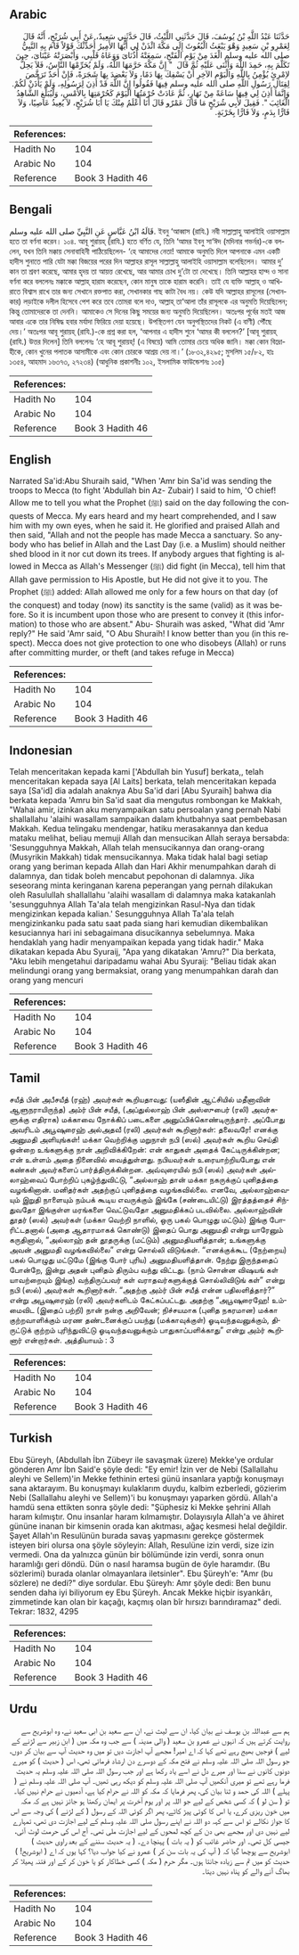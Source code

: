 ## Arabic


<div dir="rtl" lang="ar" style={{fontSize:'larger',backgroundColor:'#f8f9fa',padding:20}}>
حَدَّثَنَا عَبْدُ اللَّهِ بْنُ يُوسُفَ، قَالَ حَدَّثَنِي اللَّيْثُ، قَالَ حَدَّثَنِي سَعِيدٌ، عَنْ أَبِي شُرَيْحٍ، أَنَّهُ قَالَ لِعَمْرِو بْنِ سَعِيدٍ وَهْوَ يَبْعَثُ الْبُعُوثَ إِلَى مَكَّةَ ائْذَنْ لِي أَيُّهَا الأَمِيرُ أُحَدِّثْكَ قَوْلاً قَامَ بِهِ النَّبِيُّ صلى الله عليه وسلم الْغَدَ مِنْ يَوْمِ الْفَتْحِ، سَمِعَتْهُ أُذُنَاىَ وَوَعَاهُ قَلْبِي، وَأَبْصَرَتْهُ عَيْنَاىَ، حِينَ تَكَلَّمَ بِهِ، حَمِدَ اللَّهَ وَأَثْنَى عَلَيْهِ ثُمَّ قَالَ ‏ "‏ إِنَّ مَكَّةَ حَرَّمَهَا اللَّهُ، وَلَمْ يُحَرِّمْهَا النَّاسُ، فَلاَ يَحِلُّ لاِمْرِئٍ يُؤْمِنُ بِاللَّهِ وَالْيَوْمِ الآخِرِ أَنْ يَسْفِكَ بِهَا دَمًا، وَلاَ يَعْضِدَ بِهَا شَجَرَةً، فَإِنْ أَحَدٌ تَرَخَّصَ لِقِتَالِ رَسُولِ اللَّهِ صلى الله عليه وسلم فِيهَا فَقُولُوا إِنَّ اللَّهَ قَدْ أَذِنَ لِرَسُولِهِ، وَلَمْ يَأْذَنْ لَكُمْ‏.‏ وَإِنَّمَا أَذِنَ لِي فِيهَا سَاعَةً مِنْ نَهَارٍ، ثُمَّ عَادَتْ حُرْمَتُهَا الْيَوْمَ كَحُرْمَتِهَا بِالأَمْسِ، وَلْيُبَلِّغِ الشَّاهِدُ الْغَائِبَ ‏"‏‏.‏ فَقِيلَ لأَبِي شُرَيْحٍ مَا قَالَ عَمْرٌو قَالَ أَنَا أَعْلَمُ مِنْكَ يَا أَبَا شُرَيْحٍ، لاَ يُعِيذُ عَاصِيًا، وَلاَ فَارًّا بِدَمٍ، وَلاَ فَارًّا بِخَرْبَةٍ‏.‏
</div>
<div style={{backgroundColor:'#f8f9fa',padding:20, marginBottom: 10}}><table> <thead> <tr> <th>References:</th> <th></th> </tr> </thead> <tbody><tr><td>Hadith No</td><td>104</td></tr><tr><td>Arabic No</td><td>104</td></tr><tr><td>Reference</td><td>Book 3 Hadith 46</td></tr></tbody></table></div>

## Bengali


<div dir="ltr" lang="bn" style={{fontSize:'larger',backgroundColor:'#f8f9fa',padding:20}}>
قَالَهُ ابْنُ عَبَّاسٍ عَنِ النَّبِيِّ صلى الله عليه وسلم. ইবনু ‘আব্বাস (রাযি.) নবী সাল্লাল্লাহু আলাইহি ওয়াসাল্লাম হতে তা বর্ণনা করেন। ১০৪. আবূ শুরায়হ্ (রাযি.) হতে বর্ণিত যে, তিনি ‘আমর ইবনু সা‘ঈদ (মদিনার গভর্নর)-কে বললেন, যখন তিনি মক্কায় সেনাবাহিনী পাঠিয়েছিলেন- ‘হে আমাদের নেতা! আমাকে অনুমতি দিলে আপনাকে এমন একটি হাদীস শুনাতে পারি যেটা মক্কা বিজয়ের পরের দিন আল্লাহর রাসূল সাল্লাল্লাহু আলাইহি ওয়াসাল্লাম বলেছিলেন। আমার দু’ কান তা শ্রবণ করেছে, আমার হৃদয় তা আয়ত্ত রেখেছে, আর আমার চোখ দু’টো তা দেখেছে। তিনি আল্লাহর হাম্দ ও সানা বর্ণনা করে বললেনঃ মক্কাকে আল্লাহ্ হারাম করেছেন, কোন মানুষ তাকে হারাম করেনি। তাই যে ব্যক্তি আল্লাহ্ ও আখিরাতে বিশ্বাস রাখে তার জন্য সেখানে রক্তপাত করা, সেখানকার গাছ কাটা বৈধ নয়। কেউ যদি আল্লাহর রাসূলের (সেখানকার) লড়াইকে দলীল হিসেবে পেশ করে তবে তোমরা বলে দাও, আল্লাহ্ তা‘আলা তাঁর রাসূলকে এর অনুমতি দিয়েছিলেন; কিন্তু তোমাদেরকে তা দেননি। আমাকেও সে দিনের কিছু সময়ের জন্য অনুমতি দিয়েছিলেন। অতঃপর পূর্বের মতই আজ আবার একে তার নিষিদ্ধ হবার মর্যাদা ফিরিয়ে দেয়া হয়েছে। উপস্থিতগণ যেন অনুপস্থিতদের নিকট (এ বাণী) পৌঁছে দেয়।’ অতঃপর আবূ শুরায়হ্ (রাযি.)-কে প্রশ্ন করা হল, ‘আপনার এ হাদীস শুনে ‘আমর কী বললেন?’ [আবূ শুরায়হ্ (রাযি.) উত্তর দিলেন] তিনি বললেনঃ ‘হে আবূ শুরায়হ্! (এ বিষয়ে) আমি তোমার চেয়ে অধিক জানি। মক্কা কোন বিদ্রোহীকে, কোন খুনের পলাতক আসামীকে এবং কোন চোরকে আশ্রয় দেয় না।’ (১৮৩২,৪২৯৫; মুসলিম ১৫/৮২, হাঃ ১৩৫৪, আহমাদ ১৬৩৭৩, ২৭২৩৪) (আধুনিক প্রকাশনীঃ ১০২, ইসলামিক ফাউন্ডেশনঃ ১০৫)
</div>
<div style={{backgroundColor:'#f8f9fa',padding:20, marginBottom: 10}}><table> <thead> <tr> <th>References:</th> <th></th> </tr> </thead> <tbody><tr><td>Hadith No</td><td>104</td></tr><tr><td>Arabic No</td><td>104</td></tr><tr><td>Reference</td><td>Book 3 Hadith 46</td></tr></tbody></table></div>

## English


<div dir="ltr" lang="en" style={{fontSize:'larger',backgroundColor:'#f8f9fa',padding:20}}>
Narrated Sa'id:Abu Shuraih said, "When 'Amr bin Sa'id was sending the troops to Mecca (to fight 'Abdullah bin Az- Zubair) I said to him, 'O chief! Allow me to tell you what the Prophet (ﷺ) said on the day following the conquests of Mecca. My ears heard and my heart comprehended, and I saw him with my own eyes, when he said it. He glorified and praised Allah and then said, "Allah and not the people has made Mecca a sanctuary. So anybody who has belief in Allah and the Last Day (i.e. a Muslim) should neither shed blood in it nor cut down its trees. If anybody argues that fighting is allowed in Mecca as Allah's Messenger (ﷺ) did fight (in Mecca), tell him that Allah gave permission to His Apostle, but He did not give it to you. The Prophet (ﷺ) added: Allah allowed me only for a few hours on that day (of the conquest) and today (now) its sanctity is the same (valid) as it was before. So it is incumbent upon those who are present to convey it (this information) to those who are absent." Abu- Shuraih was asked, "What did 'Amr reply?" He said 'Amr said, "O Abu Shuraih! I know better than you (in this respect). Mecca does not give protection to one who disobeys (Allah) or runs after committing murder, or theft (and takes refuge in Mecca)
</div>
<div style={{backgroundColor:'#f8f9fa',padding:20, marginBottom: 10}}><table> <thead> <tr> <th>References:</th> <th></th> </tr> </thead> <tbody><tr><td>Hadith No</td><td>104</td></tr><tr><td>Arabic No</td><td>104</td></tr><tr><td>Reference</td><td>Book 3 Hadith 46</td></tr></tbody></table></div>

## Indonesian


<div dir="ltr" lang="id" style={{fontSize:'larger',backgroundColor:'#f8f9fa',padding:20}}>
Telah menceritakan kepada kami ['Abdullah bin Yusuf] berkata,, telah menceritakan kepada saya [Al Laits] berkata, telah menceritakan kepada saya [Sa'id] dia adalah anaknya Abu Sa'id dari [Abu Syuraih] bahwa dia berkata kepada 'Amru bin Sa'id saat dia mengutus rombongan ke Makkah, "Wahai amir, izinkan aku menyampaikan satu persoalan yang pernah Nabi shallallahu 'alaihi wasallam sampaikan dalam khutbahnya saat pembebasan Makkah. Kedua telingaku mendengar, hatiku merasakannya dan kedua mataku melihat, beliau memuji Allah dan mensucikan Allah seraya bersabda: 'Sesungguhnya Makkah, Allah telah mensucikannya dan orang-orang (Musyrikin Makkah) tidak mensucikannya. Maka tidak halal bagi setiap orang yang beriman kepada Allah dan Hari Akhir menumpahkan darah di dalamnya, dan tidak boleh mencabut pepohonan di dalamnya. Jika seseorang minta keringanan karena peperangan yang pernah dilakukan oleh Rasulullah shallallahu 'alaihi wasallam di dalamnya maka katakanlah 'sesungguhnya Allah Ta'ala telah mengizinkan Rasul-Nya dan tidak mengizinkan kepada kalian.' Sesungguhnya Allah Ta'ala telah mengizinkanku pada satu saat pada siang hari kemudian dikembalikan kesuciannya hari ini sebagaimana disucikannya sebelumnya. Maka hendaklah yang hadir menyampaikan kepada yang tidak hadir." Maka dikatakan kepada Abu Syuraij, "Apa yang dikatakan 'Amru?" Dia berkata, "Aku lebih mengetahui daripadamu wahai Abu Syuraij: "Beliau tidak akan melindungi orang yang bermaksiat, orang yang menumpahkan darah dan orang yang mencuri
</div>
<div style={{backgroundColor:'#f8f9fa',padding:20, marginBottom: 10}}><table> <thead> <tr> <th>References:</th> <th></th> </tr> </thead> <tbody><tr><td>Hadith No</td><td>104</td></tr><tr><td>Arabic No</td><td>104</td></tr><tr><td>Reference</td><td>Book 3 Hadith 46</td></tr></tbody></table></div>

## Tamil


<div dir="ltr" lang="ta" style={{fontSize:'larger',backgroundColor:'#f8f9fa',padding:20}}>
சயீத் பின் அபீசயீத் (ரஹ்) அவர்கள் கூறியதாவது: (யஸீதின் ஆட்சியில் மதீனாவின் ஆளுநராயிருந்த) அம்ர் பின் சயீத், (அப்துல்லாஹ் பின் அஸ்ஸுபைர் (ரலி) அவர்களுக்கு எதிராக) மக்காவை நோக்கிப் படைகளை அனுப்பிக்கொண்டிருந்தார். அப்போது அவரிடம் அபூஷுரைஹ் அல்அதவீ (ரலி) அவர்கள் கூறினார்கள்: தலைவரே! எனக்கு அனுமதி அளியுங்கள்! மக்கா வெற்றிக்கு மறுநாள் நபி (ஸல்) அவர்கள் கூறிய செய்தி ஒன்றை உங்களுக்கு நான் அறிவிக்கிறேன்: என் காதுகள் அதைக் கேட்டிருக்கின்றன; என் உள்ளம் அதை நினைவில் வைத்துள்ளது. நபியவர்கள் உரையாற்றியபோது என் கண்கள் அவர்களைப் பார்த்திருக்கின்றன. அவ்வுரையில் நபி (ஸல்) அவர்கள் அல்லாஹ்வைப் போற்றிப் புகழ்ந்துவிட்டு, “அல்லாஹ் தான் மக்கா நகருக்குப் புனிதத்தை வழங்கினான். மனிதர்கள் அதற்குப் புனிதத்தை வழங்கவில்லை. எனவே, அல்லாஹ்வையும் இறுதி நாளையும் நம்பக் கூடிய எவருக்கும் இங்கே (சண்டையிட்டு) இரத்தத்தைச் சிந்துவதோ இங்குள்ள மரங்களை வெட்டுவதோ அனுமதிக்கப் படவில்லை. அல்லாஹ்வின் தூதர் (ஸல்) அவர்கள் (மக்கா வெற்றி நாளில், ஒரு பகல் பொழுது மட்டும்) இங்கு போரிட்டதனால் (அதை ஆதாரமாகக் கொண்டு) இதைப் பொது அனுமதி என்று யாரேனும் கருதினால், “அல்லாஹ் தன் தூதருக்கு (மட்டும்) அனுமதியளித்தான்; உங்களுக்கு அவன் அனுமதி வழங்கவில்லை” என்று சொல்லி விடுங்கள். “எனக்குக்கூட (நேற்றைய) பகல் பொழுது மட்டுமே (இங்கு போர் புரிய) அனுமதியளித்தான். நேற்று இருந்ததைப் போன்றே, இன்று அதன் புனிதம் திரும்ப வந்து விட்டது. (நாம் சொன்ன விஷயங் கள் யாவற்றையும் இங்கு) வந்திருப்பவர் கள் வராதவர்களுக்குத் சொல்லிவிடுங் கள்” என்று நபி (ஸல்) அவர்கள் கூறினார்கள். “அதற்கு அம்ர் பின் சயீத் என்ன பதிலளித்தார்?” என்று அபூஷுரைஹ் (ரலி) அவர்களிடம் கேட்கப்பட்டது. அதற்கு “அபூஷுரைஹே! உம்மைவிட (இதைப் பற்றி) நான் நன்கு அறிவேன்; நிச்சயமாக (புனித நகரமான) மக்கா குற்றவாளிக்கும் மரண தண்டனைக்குப் பயந்து (மக்காவுக்குள்) ஓடிவந்தவனுக்கும், திருட்டுக் குற்றம் புரிந்துவிட்டு ஓடிவந்தவனுக்கும் பாதுகாப்பளிக்காது” என்று அம்ர் கூறினார் என்றார்கள். அத்தியாயம் : 3
</div>
<div style={{backgroundColor:'#f8f9fa',padding:20, marginBottom: 10}}><table> <thead> <tr> <th>References:</th> <th></th> </tr> </thead> <tbody><tr><td>Hadith No</td><td>104</td></tr><tr><td>Arabic No</td><td>104</td></tr><tr><td>Reference</td><td>Book 3 Hadith 46</td></tr></tbody></table></div>

## Turkish


<div dir="ltr" lang="tr" style={{fontSize:'larger',backgroundColor:'#f8f9fa',padding:20}}>
Ebu Şüreyh, (Abdullah İbn Zübeyr ile savaşmak üzere) Mekke'ye ordular gönderen Amr İbn Said'e şöyle dedi: "Ey emir! İzin ver de Nebi (Sallallahu aleyhi ve Sellem)'in Mekke fethinin ertesi günü insanlara yaptığı konuşmayı sana aktarayım. Bu konuşmayı kulaklarım duydu, kalbim ezberledi, gözierim Nebi (Sallallahu aleyhi ve Sellem)'i bu konuşmayı yaparken gördü. Allah'a hamdü sena ettikten sonra şöyle dedi: "Şüphesiz ki Mekke şehrini Allah haram kılmıştır. Onu insanlar haram kılmamıştır. Dolayısıyla Allah'a ve âhiret gününe inanan bir kimsenin orada kan akıtması, ağaç kesmesi helal değildir. Şayet Allah'ın Resulünün burada savaş yapmasını gerekçe göstermek isteyen biri olursa ona şöyle söyleyin: Allah, Resulüne izin verdi, size izin vermedi. Ona da yalnızca günün bir bölümünde izin verdi, sonra onun haramlığı geri döndü. Dün o nasıl haramsa bugün de öyle haramdır. (Bu sözlerimi) burada olanlar olmayanlara iletsinler". Ebu Şüreyh'e: "Amr (bu sözlere) ne dedi?" diye sordular. Ebu Şüreyh: Amr şöyle dedi: Ben bunu senden daha iyi biliyorum ey Ebu Şüreyh. Ancak Mekke hiçbir isyankârı, zimmetinde kan olan bir kaçağı, kaçmış olan bîr hırsızı barındıramaz" dedi. Tekrar: 1832, 4295
</div>
<div style={{backgroundColor:'#f8f9fa',padding:20, marginBottom: 10}}><table> <thead> <tr> <th>References:</th> <th></th> </tr> </thead> <tbody><tr><td>Hadith No</td><td>104</td></tr><tr><td>Arabic No</td><td>104</td></tr><tr><td>Reference</td><td>Book 3 Hadith 46</td></tr></tbody></table></div>

## Urdu


<div dir="rtl" lang="ur" style={{fontSize:'larger',backgroundColor:'#f8f9fa',padding:20}}>
ہم سے عبداللہ بن یوسف نے بیان کیا، ان سے لیث نے، ان سے سعید بن ابی سعید نے، وہ ابوشریح سے روایت کرتے ہیں کہ انہوں نے عمرو بن سعید ( والی مدینہ ) سے جب وہ مکہ میں ( ابن زبیر سے لڑنے کے لیے ) فوجیں بھیج رہے تھے کہا کہ اے امیر! مجھے آپ اجازت دیں تو میں وہ حدیث آپ سے بیان کر دوں، جو رسول اللہ صلی اللہ علیہ وسلم نے فتح مکہ کے دوسرے دن ارشاد فرمائی تھی، اس ( حدیث ) کو میرے دونوں کانوں نے سنا اور میرے دل نے اسے یاد رکھا ہے اور جب رسول اللہ صلی اللہ علیہ وسلم یہ حدیث فرما رہے تھے تو میری آنکھیں آپ صلی اللہ علیہ وسلم کو دیکھ رہی تھیں۔ آپ صلی اللہ علیہ وسلم نے ( پہلے ) اللہ کی حمد و ثنا بیان کی، پھر فرمایا کہ مکہ کو اللہ نے حرام کیا ہے، آدمیوں نے حرام نہیں کیا۔ تو ( سن لو ) کہ کسی شخص کے لیے جو اللہ پر اور یوم آخرت پر ایمان رکھتا ہو جائز نہیں ہے کہ مکہ میں خون ریزی کرے، یا اس کا کوئی پیڑ کاٹے، پھر اگر کوئی اللہ کے رسول ( کے لڑنے ) کی وجہ سے اس کا جواز نکالے تو اس سے کہہ دو اللہ نے اپنے رسول صلی اللہ علیہ وسلم کے لیے اجازت دی تھی، تمہارے لیے نہیں دی اور مجھے بھی دن کے کچھ لمحوں کے لیے اجازت ملی تھی۔ آج اس کی حرمت لوٹ آئی، جیسی کل تھی۔ اور حاضر غائب کو ( یہ بات ) پہنچا دے۔ ( یہ حدیث سننے کے بعد راوی حدیث ) ابوشریح سے پوچھا گیا کہ ( آپ کی یہ بات سن کر ) عمرو نے کیا جواب دیا؟ کہا یوں کہ اے ( ابوشریح! ) حدیث کو میں تم سے زیادہ جانتا ہوں۔ مگر حرم ( مکہ ) کسی خطاکار کو یا خون کر کے اور فتنہ پھیلا کر بھاگ آنے والے کو پناہ نہیں دیتا۔
</div>
<div style={{backgroundColor:'#f8f9fa',padding:20, marginBottom: 10}}><table> <thead> <tr> <th>References:</th> <th></th> </tr> </thead> <tbody><tr><td>Hadith No</td><td>104</td></tr><tr><td>Arabic No</td><td>104</td></tr><tr><td>Reference</td><td>Book 3 Hadith 46</td></tr></tbody></table></div>